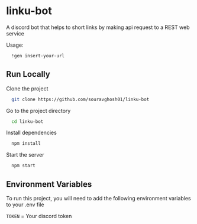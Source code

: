 
# linku-bot

A discord bot that helps to short links by making api request to a REST web service

Usage:
```bash
  !gen insert-your-url
```


## Run Locally

Clone the project

```bash
  git clone https://github.com/souravghosh01/linku-bot
```

Go to the project directory

```bash
  cd linku-bot
```

Install dependencies

```bash
  npm install
```

Start the server

```bash
  npm start
```


## Environment Variables

To run this project, you will need to add the following environment variables to your .env file

`TOKEN` = Your discord token


